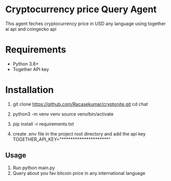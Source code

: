 # Cryptocurrency price Query Agent

This agent feches cryptocurrency price in USD any language using together ai api and coingecko api

# Requirements
- Python 3.8+
- Together API key

# Installation

1.  git clone https://github.com/Racasekumar/cryptonite.git
    cd chat

2. python3 -m venv venv
   source venv/bin/activate

3. pip install -r requirements.txt

4. create .env file in the project root directory and add the api key
   TOGETHER_API_KEY="*********************"

## Usage

1. Run python main.py
2. Query about you fav bitcoin price in any international language
